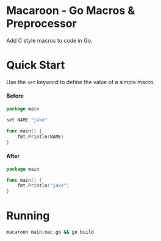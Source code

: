 # Macaroon - Go Macros & Preprocessor
Add C style macros to code in Go.

# Quick Start
Use the `set` keyword to define the value of a simple macro.

#### Before
```go
package main

set NAME "jake"

func main() {
	fmt.Println(NAME)
}
```

#### After
```go
package main

func main() {
	fmt.Println("jake")
}
```

# Running
```sh
macaroon main.mac.go && go build
```
